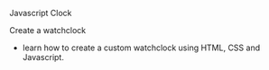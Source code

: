 Javascript Clock

Create a  watchclock 

* learn how to create a custom watchclock using HTML, CSS and Javascript.
